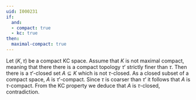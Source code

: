 ```yaml
---
uid: I000231
if:
  and:
  - compact: true
  - kc: true
then:
  maximal-compact: true
---
```

Let $(K, \tau)$ be a compact KC space. Assume that $K$ is not maximal compact, meaning that there there is a compact topology $\tau'$ strictly finer than $\tau$. Then there is a $\tau'$-closed set $A \subseteq K$ which is not $\tau$-closed. As a closed subset of a compact space, $A$ is $\tau'$-compact. Since $\tau$ is coarser than $\tau'$ it follows that $A$ is $\tau$-compact. From the KC property we deduce that $A$ is $\tau$-closed, contradiction.

